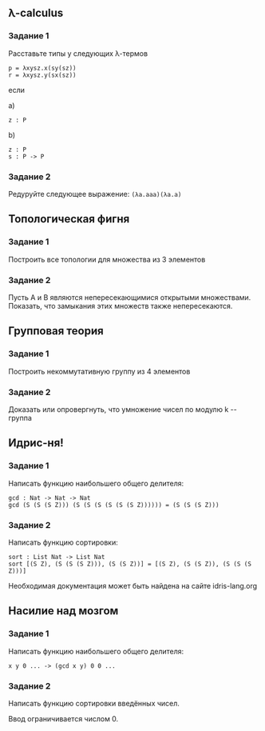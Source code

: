 ## λ-calculus
### Задание 1
Расставьте типы у следующих λ-термов
```
p = λxysz.x(sy(sz))
r = λxysz.y(sx(sz))
```
если


a)
```
z : P
```
b)
```
z : P
s : P -> P
```
### Задание 2
Редуруйте следующее выражение: 
`(λa.aaa)(λa.a)`

## Топологическая фигня
### Задание 1
Построить все топологии для множества из 3 элементов
### Задание 2
Пусть А и В являются непересекающимися открытыми множествами. Показать, что замыкания этих множеств также непересекаются. 

## Групповая теория
### Задание 1
Построить некоммутативную группу из 4 элементов
### Задание 2
Доказать или опровергнуть, что умножение чисел по модулю k -- группа 

## Идрис-ня!
### Задание 1
Написать функцию наибольшего общего делителя:

```
gcd : Nat -> Nat -> Nat
gcd (S (S (S Z))) (S (S (S (S (S (S Z)))))) = (S (S (S Z)))
```
### Задание 2
Написать функцию сортировки:
```
sort : List Nat -> List Nat
sort [(S Z), (S (S (S Z))), (S (S Z))] = [(S Z), (S (S Z)), (S (S (S Z)))]
```
Необходимая документация может быть найдена на сайте idris-lang.org


## Насилие над мозгом 
### Задание 1
Написать функцию наибольшего общего делителя:

```
x y 0 ... -> (gcd x y) 0 0 ...
```
### Задание 2
Написать функцию сортировки введённых чисел. 

Ввод ограничивается числом 0.
